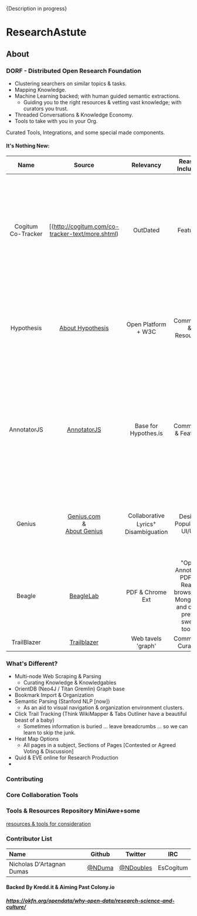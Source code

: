 {Description in progress}
# ResearchAstute
## About
### DORF - Distributed Open Research Foundation
 - Clustering searchers on similar topics & tasks.
 - Mapping Knowledge.
 - Machine Learning backed; with human guided semantic extractions.
   - Guiding you to the right resources & vetting vast knowledge; with curators you trust.
 - Threaded Conversations & Knowledge Economy.
 - Tools to take with you in your Org.

Curated Tools, Integrations, and some special made components.


#### It's Nothing New:
| Name | Source | Relevancy | Reason Included | Description | Open | License |
|:---: | :----: | :-------: | :-------------: | :---------: | :--: | :-: |
| Cogitum Co-Tracker | [(http://cogitum.com/co-tracker-text/more.shtml) | OutDated | Features | "Cogitum Co-Citer is a tool for creating collections of texts from the Internet. It automatically captures the selected text, its Internet address, its title and date of adding to the database." | No |
| Hypothesis | [About Hypothesis](https://hypothes.is/about/) | Open Platform + W3C | Community & Resources | "Our mission is to bring a new layer to the web. Use Hypothesis to discuss, collaborate, organize your research, or take personal notes." | [YES](https://github.com/hypothesis)
| AnnotatorJS | [AnnotatorJS](http://annotatorjs.org/) | Base for Hypothes.is | Community & Features | "Annotator is an open-source JavaScript library to easily add annotation functionality to any webpage. Annotations can have comments, tags, links, users, and more." | [YES](http://github.com/openannotation/annotator/) |
| Genius | [Genius.com](http://Genius.com) <br>&</br> [About Genius](http://genius.com/web-annotator) | Collaborative Lyrics<sup>+</sup> Disambiguation | Design, Popularity, UI/UX | "Genius is the world’s biggest collection of song lyrics and crowdsourced musical knowledge." | - |
| Beagle | [BeagleLab](http://burntfen.com/projects/beagle/) | PDF & Chrome Ext | "Open Annotator, PDF.js, React, browserify, MongoDB, and other pretty sweet tools" | "...a system to capture, understand, and share lost data, we can facilitate science as a whole." | [YES](https://github.com/BeagleLab/beagle) | [MIT](https://raw.githubusercontent.com/BeagleLab/beagle/master/LICENSE) |
| TrailBlazer | [Trailblazer](Trailblazer.io) | Web tavels 'graph' | Community Curation | 'fill in later' | Pending | -- |

### What's Different?
 - Multi-node Web Scraping & Parsing
   - Curating Knowledge & Knowledgables
 - OrientDB (Neo4J / Titan Gremlin) Graph base
 - Bookmark Import & Organization
 - Semantic Parsing (Stanford NLP [now])
   - As an aid to visual navigation & organization environment clusters.
 - Click Trail Tracking (Think WikiMapper & Tabs Outliner have a beautiful beast of a baby)
   - Sometimes information is buried ... leave breadcrumbs ... so we can learn to skip the junk.
 - Heat Map Options
   - All pages in a subject, Sections of Pages [Contested or Agreed Voting & Discussion]
 - Quid & EVE online for Research Production
 - 
 
### Contributing

### Core Collaboration Tools

### Tools & Resources Repository MiniAwe+some
[resources & tools for consideration](https://github.com/NDuma/ResearchAstute/blob/master/resources_tools.md)

### Contributor List

Name | Github | Twitter | IRC |
:--- | :----: | :-----: | :-:
| Nicholas D'Artagnan Dumas | [@NDuma](//github.com/NDuma) | [@NDoubles](//twitter.com/NDoubles) | EsCogitum |

#### Backed By Kredd.it & Aiming Past Colony.io
##### https://okfn.org/opendata/why-open-data/research-science-and-culture/
